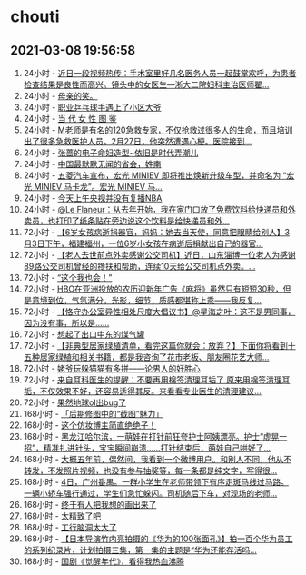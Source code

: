 # chouti
## 2021-03-08 19:56:58
1. 24小时 - [近日一段视频热传：手术室里好几名医务人员一起鼓掌欢呼，为患者检查结果是良性而高兴。镜头中的女医生—浙大二院妇科主治医师翟...](https://dig.chouti.com//link/30403469)
1. 24小时 - [母亲的笑。](https://dig.chouti.com//link/30402763)
1. 24小时 - [职业乒乓球手遇上了小区大爷](https://dig.chouti.com//link/30400682)
1. 24小时 - [当 代 女 性 图 鉴](https://dig.chouti.com//link/30404410)
1. 24小时 - [M老师是有名的120急救专家，不仅抢救过很多人的生命，而且培训出了很多急救医护人员。2月27日，他突然遭遇心梗。医院接到...](https://dig.chouti.com//link/30402839)
1. 24小时 - [张蔷的电子命妇造型~依旧是时代弄潮儿](https://dig.chouti.com//link/30401971)
1. 24小时 - [中国最默默无闻的省会，姓南](https://dig.chouti.com//link/30401344)
1. 24小时 - [五菱汽车宣布，宏光 MINIEV 即将推出焕新升级车型，并命名为 “宏光 MINIEV 马卡龙”。宏光 MINIEV 马...](https://dig.chouti.com//link/30404788)
1. 24小时 - [今天上午央视并没有复播NBA](https://dig.chouti.com//link/30403264)
1. 24小时 - [@Le Flaneur：从去年开始，我在家门口放了免费饮料给快递员和外卖员，也打印了纸条贴在旁边说这个饮料是给快递员和外...](https://dig.chouti.com//link/30402063)
1. 72小时 - [【6岁女孩病逝捐器官，妈妈：她去当天使，同意把眼睛给别人】3月3日下午，福建福州，一位6岁小女孩在病逝后捐献出自己的器官...](https://dig.chouti.com//link/30396388)
1. 72小时 - [【老人去世前点外卖感谢公交司机】近日，山东淄博一位老人为感谢89路公交司机曾经的搀扶和帮助，连续10天给公交司机点外卖。...](https://dig.chouti.com//link/30398422)
1. 72小时 - [“这个我也会！”](https://dig.chouti.com//link/30399282)
1. 72小时 - [HBO在亚洲投放的农历迎新年广告《麻将》虽然只有短短30秒，但是意境到位，气氛满分，光影，细节，质感都堪称上乘——我反复...](https://dig.chouti.com//link/30397202)
1. 72小时 - [【恪守办公室异性相处尺度大倡议书】@星海之叶：这不是男同事，因为没有事，所以是……](https://dig.chouti.com//link/30400932)
1. 72小时 - [想起了出口中东的煤气罐](https://dig.chouti.com//link/30397641)
1. 72小时 - [【非典型居家绿植清单，看完这篇你就会：放弃？】下面你将看到十五种居家绿植和相关书籍，都是我咨询了花市老板、朋友圈花艺大师...](https://dig.chouti.com//link/30397803)
1. 72小时 - [姥爷玩躲猫猫有多拼——论男人的好胜心](https://dig.chouti.com//link/30397866)
1. 72小时 - [来自耳科医生的提醒：不要再用棉签清理耳垢了️ 原来用棉签清理耳垢，不仅效果不好，还容易适得其反。来看看专业医生的清理建议...](https://dig.chouti.com//link/30395856)
1. 72小时 - [果然地球ol出bug了](https://dig.chouti.com//link/30399150)
1. 168小时 - [「后期修图中的“截图”魅力」](https://dig.chouti.com//link/30391536)
1. 168小时 - [这个仿妆博主简直绝绝子！](https://dig.chouti.com//link/30378090)
1. 168小时 - [黑龙江哈尔滨，一萌娃在打针前狂夸护士阿姨漂亮。护士“虚晃一招”，精准扎进针头，宝宝瞬间崩溃……打针结束后，萌娃自己哄好了...](https://dig.chouti.com//link/30387239)
1. 168小时 - [大概五年前，偶然间，我看到一个微博用户。和别人不同，他从不转发，不发照片视频，也没有参与抽奖等，每一条都是纯文字，写得很...](https://dig.chouti.com//link/30383123)
1. 168小时 - [4日，广州番禺。一群小学生在老师带领下有序走斑马线过马路。一辆小轿车强行通过，学生们急忙躲闪。司机随后下车，对现场的老师...](https://dig.chouti.com//link/30391546)
1. 168小时 - [终于有人把我想的画出来了](https://dig.chouti.com//link/30374830)
1. 168小时 - [太精致了吧](https://dig.chouti.com//link/30377514)
1. 168小时 - [工行脑洞太大了](https://dig.chouti.com//link/30380676)
1. 168小时 - [【日本导演竹内亮拍摄的《华为的100张面孔》】拍一百个华为员工的系列纪录片，计划拍摄三集，第一集的主题是“华为还能存活吗...](https://dig.chouti.com//link/30387694)
1. 168小时 - [国剧《觉醒年代》，看得我热血沸腾](https://dig.chouti.com//link/30384826)
